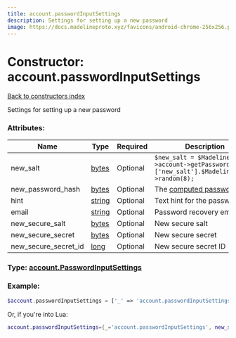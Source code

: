 ```yaml
---
title: account.passwordInputSettings
description: Settings for setting up a new password
image: https://docs.madelineproto.xyz/favicons/android-chrome-256x256.png
---
```

# Constructor: account.passwordInputSettings  
[Back to constructors index](index.md)



Settings for setting up a new password

### Attributes:

| Name     |    Type       | Required | Description |
|----------|---------------|----------|-------------|
|new\_salt|[bytes](../types/bytes.md) | Optional|`$new_salt = $MadelineProto->account->getPassword()['new_salt'].$MadelineProto->random(8);`|
|new\_password\_hash|[bytes](../types/bytes.md) | Optional|The [computed password hash](https://core.telegram.org/api/srp)|
|hint|[string](../types/string.md) | Optional|Text hint for the password|
|email|[string](../types/string.md) | Optional|Password recovery email|
|new\_secure\_salt|[bytes](../types/bytes.md) | Optional|New secure salt|
|new\_secure\_secret|[bytes](../types/bytes.md) | Optional|New secure secret|
|new\_secure\_secret\_id|[long](../types/long.md) | Optional|New secure secret ID|



### Type: [account.PasswordInputSettings](../types/account.PasswordInputSettings.md)


### Example:

```php
$account.passwordInputSettings = ['_' => 'account.passwordInputSettings', 'new_salt' => 'bytes', 'new_password_hash' => 'bytes', 'hint' => 'string', 'email' => 'string', 'new_secure_salt' => 'bytes', 'new_secure_secret' => 'bytes', 'new_secure_secret_id' => long];
```  


Or, if you're into Lua:

```lua
account.passwordInputSettings={_='account.passwordInputSettings', new_salt='bytes', new_password_hash='bytes', hint='string', email='string', new_secure_salt='bytes', new_secure_secret='bytes', new_secure_secret_id=long}

```


